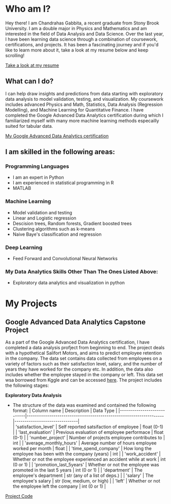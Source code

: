 # Who am I?
Hey there! I am Chandrahas Gabbita, a recent graduate from Stony Brook University. I am a double major in Physics and Mathematics and am interested in the field of Data Analysis and Data Science. Over the last year, I have been learning data science through a combination of coursework, certifications, and projects. It has been a fascinating journey and if you'd like to learn more about it, take a look at my resume below and keep scrolling!

[Take a look at my resume](https://github.com/gabbita-ss/Portfolio/blob/main/CG%20.pdf)

## What can I do?
I can help draw insights and predictions from data starting with exploratory data analysis to model validation, testing, and visualization. My coursework includes advanced Physics and Math, Statistics, Data Analysis (Regression Modelling), and Machine Learning for Quantitative Finance. I have completed the Google Advanced Data Analytics certification during which I familiarized myself with many more machine learning methods especailly suited for tabular data.

[My Google Advanced Data Analytics certification](https://github.com/gabbita-ss/Portfolio/blob/main/Certification.pdf)

## I am skilled in the following areas:

### Programming Languages
- I am an expert in Python
- I am experienced in statistical programming in R
- MATLAB

### Machine Learning 
- Model validation and testing
- Linear and Logistic regression
- Descision trees, Random forests, Gradient boosted trees
- Clustering algorithms such as k-means
- Naive Baye's classification and regression

### Deep Learning 
- Feed Forward and Convolutional Neural Networks

### My Data Analytics Skills Other Than The Ones Listed Above:
- Exploratory data analytics and visualization in python

# My Projects 

## Google Advanced Data Analytics Capstone Project
As a part of the Google Advanced Data Analytics certification, I have completed a data analysis profject from beginning to end. The project deals with a hypothetical Salifort Motors, and aims to predict employee retention in the company. The data set contains data collected from employees on a variety of factors such as their satisfaction level, salary, and the number of years they have worked for the company etc. In addition, the data also includes whether the employee stayed in the company or left. This data set wsa borrowed from Kggle and can be accessed [here](https://www.kaggle.com/datasets/leviiiest/salifort-motor-hr-dataset?select=HR_capstone_dataset.csv). The project includes the following stages:

**Exploratory Data Analysis**
- The structure of the data was examined and contained the following format:
| Column name                | Description                                                       | Data Type                     |
|----------------------------|-------------------------------------------------------------------|-------------------------------|  
| 'satisfaction_level'       | Self reported satsifaction of employee                            | float (0-1)                   |
| 'last_evaluation'          | Previous evaluation of employee performace                        | float (0-1)                   |
| 'number_project'           | Number of projects employee contributes to                        | int                           |
| 'average_monthly_hours'    | Average number of hours employee worked per month                 | float                         |
| 'time_spend_company'       | How long the employee has been with the company (years)           | int                           |
| 'work_accident'            | Whether or not the employee experienced an accident while at work | int (0 or 1)                  |
| 'promotion_last_5years'    | Whether or not the employee was promoted in the last 5 years      | int (0 or 1)                  |
| 'department'               | The employee's department                                         | str (any of a list of deps.)  |
| 'salary'                   | The employee's salary                                             | str (low, medium, or high)    |
| 'left'                     | Whether or not the employee left the company                      | int (0 or 1)                  |


[Project Code](https://nbviewer.org/github/gabbita-ss/Portfolio/blob/main/Google%20Advanced%20Data%20Analytics%20Project.ipynb)



